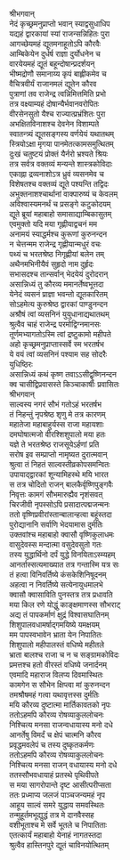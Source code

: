 श्रीभगवान्  
नेदं कृच्छ्रमनुप्राप्तो भवान् स्याद्वसुधाधिप  
यद्यहं द्वारकायां स्यां राजन्सन्निहितः पुरा  
आगच्छेयमहं द्यूतमनाहूतोऽपि कौरवैः  
आम्बिकेयेन दुर्धर्ष राज्ञा दुर्योधनेन च  
वारयेयमहं द्यूतं बहून्दोषान्प्रदर्शयन्  
भीष्मद्रोणौ समानाय्य कृपं बाह्लीकमेव च  
वैचित्रवीर्यं राजानमलं द्यूतेन कौरव  
पुत्राणां तव राजेन्द्र त्वन्निमित्तमिति प्रभो  
तत्र वक्ष्याम्यहं दोषान्यैर्भवानवरोपितः  
वीरसेनसुतो यैश्च राज्यात्प्रभ्रंशितः पुरा  
अभक्षितविनाशश्च देवनेन विशाम्पते  
स्वातन्त्र्यं द्यूतसङ्गस्य वर्णयेयं यथातथम्  
स्त्रियोऽक्षा मृगया पानमेतत्कामसमुत्थितम्  
दुःखं चतुष्टयं प्रोक्तं यैर्नरो भ्रश्यते श्रियः  
तत्र सर्वत्र वक्तव्यं मन्यन्ते शास्त्रकोविदाः  
एकाह्ना द्रव्यनाशोऽत्र ध्रुवं व्यसनमेव च  
विशेषतश्च वक्तव्यं द्यूते पश्यन्ति तद्विदः  
अभुक्तनाशश्चार्थानां वाक्पारुष्यं च केवलम्  
अविश्वास्यमनर्थं च प्रसङ्गे कटुकोदयम्  
द्यूते ब्रूयां महाबाहो समासाद्याम्बिकासुतम्  
एवमुक्तो यदि मया गृह्णीयाद्वचनं मम  
अनामयं स्याद्धर्मश्च कुरूणां कुरुनन्दन  
न चेत्तन्मम राजेन्द्र गृह्णीयान्मधुरं वचः  
पथ्यं च भरतश्रेष्ठ निगृह्णीयां बलेन तम्  
अथैनमभिनीयैवं सुहृदो नाम दुर्हृदः  
सभासदश्च तान्सर्वान् भेदयेयं दुरोदरान्  
असान्निध्यं तु कौरव्य ममानर्तेष्वभूत्तदा  
येनेदं व्यसनं प्राज्ञा भवन्तो द्यूतकारितम्  
सोऽहमेत्य कुरुश्रेष्ठ द्वारकां पाण्डुनन्दन  
अश्रौषं त्वां व्यसनिनं युयुधानाद्यथातथम्  
श्रुत्वैव चाहं राजेन्द्र परमोद्विग्नमानसः  
तूर्णमभ्यागतोऽस्मि त्वां द्रष्टुकामो महीपते  
अहो कृच्छ्रमनुप्राप्तास्सर्वे स्म भरतर्षभ  
ये वयं त्वां व्यसनिनं पश्याम सह सोदरैः  
युधिष्ठिरः  
असान्निध्यं कथं कृष्ण तवाऽऽसीद्वृष्णिनन्दन  
क्व चासीद्विप्रवासस्ते किञ्चाकार्षीः प्रवासितः  
श्रीभगवान्  
साल्वस्य नगरं सौभं गतोऽहं भरतर्षभ  
तं निहन्तुं नृपश्रेष्ठ शृणु मे तत्र कारणम्  
महातेजा महाबाहुर्यस्स राजा महायशाः  
दमघोषात्मजो वीरश्शिशुपालो मया हतः  
यज्ञे ते भरतश्रेष्ठ राजसूयेऽर्हणां प्रति  
सरोष इव सम्प्राप्तो नामृष्यत दुरात्मवान्  
श्रुत्वा तं निहतं साल्वस्तीव्रकोपसमन्वितः  
उपायाद्द्वारकां शून्यामिहस्थे मयि भारत  
स तत्र चोदितो राजन् बालकैर्वृष्णिपुङ्गवैः  
निवृत्तः कामगं सौभमारुह्यैव नृशंसवत्  
चिरजीवी नृपस्सोऽपि प्रसादात्पद्मजन्मनः  
ततो वृष्णिप्रवीरांस्तान्बालान्हत्वा बहूंस्तदा  
पुरोद्यानानि सर्वाणि भेदयामास दुर्मतिः  
उक्तवांश्च महाबाहो क्वासौ वृष्णिकुलाधमः  
वासुदेवस्स मन्दात्मा वसुदेवसुतो गतः  
तस्य युद्धार्थिनो दर्पं युद्धे विनयिताऽस्म्यहम्  
आनर्तास्सत्यमाख्यात तत्र गन्तास्मि यत्र सः  
तं हत्वा विनिवर्तिष्ये कंसकेशिनिषूदनम्  
अहत्वा न निवर्तिष्ये सत्येनायुधमालभे  
क्वासौ क्वासाविति पुनस्तत्र तत्र प्रधावति  
मया किल रणे योद्धुं काङ्क्षमाणस्स सौभराट्  
अद्य तं पापकर्माणं क्षुद्रं विश्वासघातिनम्  
शिशुपालवधामर्षाद्गमयिष्ये यमक्षयम्  
मम पापस्वभावेन भ्राता येन निपातितः  
शिशुपालो महीपालस्तं वधिष्ये महीतले  
भ्राता बालश्च राजा च न च सङ्ग्रामकोविदः  
प्रमत्तश्च हतो वीरस्तं वधिष्ये जनार्दनम्  
एवमादि महाराज विलप्य दिवमास्थितः  
कामगेन स सौभेन क्षिप्त्वा मां कुरुनन्दन  
तमश्रौषमहं गत्वा यथावृत्तस्स दुर्मतिः  
मयि कौरव्य दुष्टात्मा मार्तिकावतको नृपः  
ततोऽहमपि कौरव्य रोषव्याकुललोचनः  
निश्चित्य मनसा राजन्वधायास्य मनो दधे  
आनर्तेषु विमर्दं च क्षेपं चात्मनि कौरव  
प्रवृद्धमवलेपं च तस्य दुष्कृतकर्मणः  
ततोऽहमपि कौरव्य रोषव्याकुललोचनः  
निश्चित्य मनसा राजन् वधायास्य मनो दधे  
ततस्सौभवधायाहं प्रतस्थे पृथिवीपते  
स मया सागरोपान्ते दृष्ट आसीत्परीप्सता  
ततः प्रध्माप्य जलजं पाञ्चजन्यमहं नृप  
आहूय साल्वं समरे युद्धाय समवस्थितः  
तन्मुहूर्तमभूद्युद्धं तत्र मे दानवैस्सह  
वशीभूताश्च मे सर्वे भूतले च निपातिताः  
एतत्कार्यं महाबाहो येनाहं नागतस्तदा  
श्रुत्वैव हास्तिनपुरे द्यूतं चाविनयोत्थितम्  
